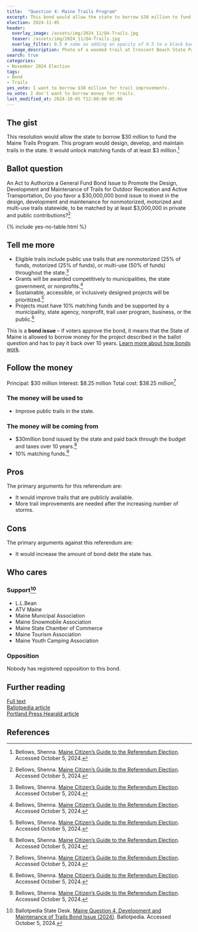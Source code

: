 ```yaml
---
title:  "Question 4: Maine Trails Program"
excerpt: This bond would allow the state to borrow $30 million to fund the Maine Trails Program.
election: 2024-11-05
header:
  overlay_image: /assets/img/2024_11/Q4-Trails.jpg
  teaser: /assets/img/2024_11/Q4-Trails.jpg
  overlay_filter: 0.5 # same as adding an opacity of 0.5 to a black background
  image_description: Photo of a wooded trail at Crescent Beach State Park. The trail is a groomed dirt trail shaded by trees with shrubs along the sides.
search: true
categories:
- November 2024 Election
tags:
- Bond
- Trails
yes_vote: I want to borrow $30 million for trail improvements.
no_vote: I don't want to borrow money for trails.
last_modified_at: 2024-10-05 T12:08:00-05:00
---
```

## The gist
This resolution would allow the state to borrow $30 million to fund the Maine Trails Program. This program would design, develop, and maintain trails in the state. It would unlock matching funds of at least $3 million.[^3]

## Ballot question
An Act to Authorize a General Fund Bond Issue to Promote the Design, Development and Maintenance of Trails for Outdoor Recreation and Active Transportation, Do you favor a $30,000,000 bond issue to invest in the design, development and maintenance for nonmotorized, motorized and multi-use trails statewide, to be matched by at least $3,000,000 in private and public contributions?[^3]

{% include yes-no-table.html %}


## Tell me more
* Eligible trails include public use trails that are nonmotorized (25% of funds, motorized (25% of funds), or multi-use (50% of funds) throughout the state.[^3]
* Grants will be awarded competitively to municipalities, the state government, or nonprofits.[^3]
* Sustainable, accessible, or inclusively designed projects will be prioritized.[^3]
* Projects must have 10% matching funds and be supported by a municipality, state agency, nonprofit, trail user program, business, or the public.[^3]

This is a **bond issue** – if voters approve the bond, it means that the State of Maine is allowed to borrow money for the project described in the ballot question and has to pay it back over 10 years. [Learn more about how bonds work](https://www.maineballot.org/bonds).

## Follow the money
Principal: $30 million
Interest: $8.25 million
Total cost: $38.25 million[^3]

### The money will be used to
* Improve public trails in the state.

### The money will be coming from
* $30million bond issued by the state and paid back through the budget and taxes over 10 years.[^3]
* 10% matching funds.[^3]

## Pros
The primary arguments for this referendum are:
* It would improve trails that are publicly available.
* More trail improvements are needed after the increasing number of storms.

## Cons
The primary arguments against this referendum are:
* It would increase the amount of bond debt the state has.

## Who cares
### Support[^2]
* L.L.Bean
* ATV Maine 
* Maine Municipal Association 
* Maine Snowmobile Association 
* Maine State Chamber of Commerce 
* Maine Tourism Association 
* Maine Youth Camping Association 

### Opposition
Nobody has registered opposition to this bond.

## Further reading
[Full text](https://legislature.maine.gov/legis/bills/getPDF.asp?paper=HP0728&item=1&snum=131)<br>
[Ballotpedia article](https://ballotpedia.org/Maine_Question_4,_Development_and_Maintenance_of_Trails_Bond_Issue_(2024))<br>
[Portland Press Hearald article](https://www.pressherald.com/2024/09/19/maine-will-consider-historic-30-million-bond-to-repair-and-restore-trails/)

## References
[^1]: Maine State Legislature. [An Act to Authorize a General Fund Bond Issue to Promote the Design, Development and Maintenance of Trails for Outdoor Recreation and Active Transportation](https://legislature.maine.gov/legis/bills/getPDF.asp?paper=HP0728&item=1&snum=131). Accessed October 5, 2024.
[^2]: Ballotpedia State Desk. [Maine Question 4, Development and Maintenance of Trails Bond Issue (2024)](https://ballotpedia.org/Maine_Question_4,_Development_and_Maintenance_of_Trails_Bond_Issue_(2024)). Ballotpedia. Accessed October 5, 2024.
[^3]: Bellows, Shenna. [Maine Citizen’s Guide to the Referendum Election](https://www.maine.gov/sos/news/2024/2024%20Citizens%20Guide.pdf). Accessed October 5, 2024.
[^4]: Ohn, Rachel. [Maine will consider historic $30 million bond to repair and restore trails
](https://www.pressherald.com/2024/09/19/maine-will-consider-historic-30-million-bond-to-repair-and-restore-trails/). Portland Press Herald. Accessed October 5, 2024.